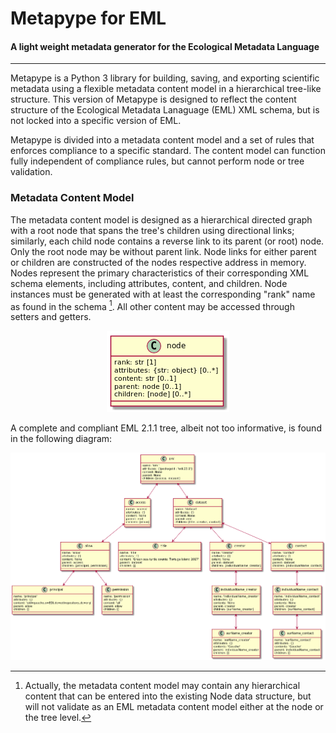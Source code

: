 # Metapype for EML

#### A light weight metadata generator for the Ecological Metadata Language

<hr />

Metapype is a Python 3 library for building, saving, and exporting
scientific metadata using a flexible metadata content model in a
hierarchical tree-like structure. This version of Metapype is designed
to reflect the content structure of the Ecological Metadata Lanaguage
(EML) XML schema, but is not locked into a specific version of EML.

Metapype is divided into a metadata content model and a set of rules that
enforces compliance to a specific standard. The content model can function
fully independent of compliance rules, but cannot perform node or tree
validation.

### Metadata Content Model

The metadata content model is designed as a hierarchical directed graph with a
root node that spans the tree's children using directional links; similarly,
each child node contains a reverse link to its parent (or root) node. Only the
root node may be without parent link. Node links for either parent or children
are constructed of the nodes respective address in memory. Nodes represent the
primary characteristics of their corresponding XML schema elements, including
attributes, content, and children. Node instances must be generated with at
least the corresponding "rank" name as found in the schema [^1]. All other
content may be accessed through setters and getters.

<p align="center"><img src="https://raw.githubusercontent.com/PASTAplus/metapype-eml/master/docs/node.png" /></p>

A complete and compliant EML 2.1.1 tree, albeit not too informative, is found in
the following diagram:

<p align="center"><img src="https://raw.githubusercontent.com/PASTAplus/metapype-eml/master/docs/eml_model.png"/></p>

[^1]: Actually, the metadata content model may contain any hierarchical
      content that can be entered into the existing Node data structure,
      but will not validate as an EML metadata content model either at
      the node or the tree level.